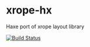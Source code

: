 xrope-hx
========

Haxe port of xrope layout library

[![Build Status](https://api.travis-ci.org/vpmedia/xrope-hx.png?branch=master)](https://travis-ci.org/vpmedia/xrope-hx)
